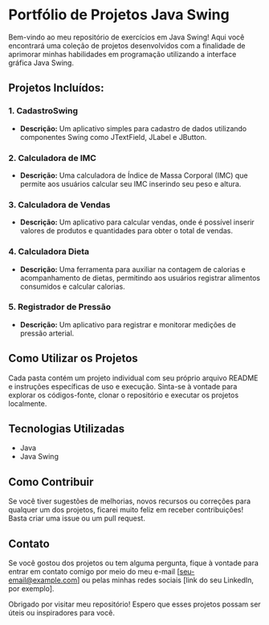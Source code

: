 # Portfólio de Projetos Java Swing

Bem-vindo ao meu repositório de exercícios em Java Swing! Aqui você encontrará uma coleção de projetos desenvolvidos com a finalidade de aprimorar minhas habilidades em programação utilizando a interface gráfica Java Swing.

## Projetos Incluídos:

### 1. CadastroSwing
- **Descrição:** Um aplicativo simples para cadastro de dados utilizando componentes Swing como JTextField, JLabel e JButton.

### 2. Calculadora de IMC
- **Descrição:** Uma calculadora de Índice de Massa Corporal (IMC) que permite aos usuários calcular seu IMC inserindo seu peso e altura.

### 3. Calculadora de Vendas
- **Descrição:** Um aplicativo para calcular vendas, onde é possível inserir valores de produtos e quantidades para obter o total de vendas.

### 4. Calculadora Dieta
- **Descrição:** Uma ferramenta para auxiliar na contagem de calorias e acompanhamento de dietas, permitindo aos usuários registrar alimentos consumidos e calcular calorias.

### 5. Registrador de Pressão
- **Descrição:** Um aplicativo para registrar e monitorar medições de pressão arterial.

## Como Utilizar os Projetos

Cada pasta contém um projeto individual com seu próprio arquivo README e instruções específicas de uso e execução. Sinta-se à vontade para explorar os códigos-fonte, clonar o repositório e executar os projetos localmente.

## Tecnologias Utilizadas

- Java
- Java Swing

## Como Contribuir

Se você tiver sugestões de melhorias, novos recursos ou correções para qualquer um dos projetos, ficarei muito feliz em receber contribuições! Basta criar uma issue ou um pull request.

## Contato

Se você gostou dos projetos ou tem alguma pergunta, fique à vontade para entrar em contato comigo por meio do meu e-mail [seu-email@example.com] ou pelas minhas redes sociais [link do seu LinkedIn, por exemplo].

Obrigado por visitar meu repositório! Espero que esses projetos possam ser úteis ou inspiradores para você.
